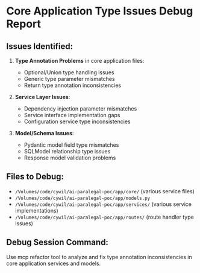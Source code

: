 # Core Application Type Issues Debug Report

## Issues Identified:
1. **Type Annotation Problems** in core application files:
   - Optional/Union type handling issues
   - Generic type parameter mismatches
   - Return type annotation inconsistencies

2. **Service Layer Issues**:
   - Dependency injection parameter mismatches
   - Service interface implementation gaps
   - Configuration service type inconsistencies

3. **Model/Schema Issues**:
   - Pydantic model field type mismatches
   - SQLModel relationship type issues
   - Response model validation problems

## Files to Debug:
- `/Volumes/code/cywil/ai-paralegal-poc/app/core/` (various service files)
- `/Volumes/code/cywil/ai-paralegal-poc/app/models.py`
- `/Volumes/code/cywil/ai-paralegal-poc/app/services/` (various service implementations)
- `/Volumes/code/cywil/ai-paralegal-poc/app/routes/` (route handler type issues)

## Debug Session Command:
Use mcp refactor tool to analyze and fix type annotation inconsistencies in core application services and models.